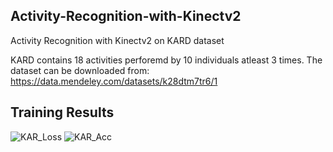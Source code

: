 ## Activity-Recognition-with-Kinectv2

Activity Recognition with Kinectv2 on KARD dataset

KARD contains 18 activities perforemd by 10 individuals atleast 3 times. The dataset can be downloaded from: https://data.mendeley.com/datasets/k28dtm7tr6/1

## Training Results

![KAR_Loss](https://user-images.githubusercontent.com/49958651/89467348-6a095a80-d743-11ea-9855-a7e783eb1e60.png)       ![KAR_Acc](https://user-images.githubusercontent.com/49958651/89467434-860cfc00-d743-11ea-9b04-1fb00aba0f08.png)

